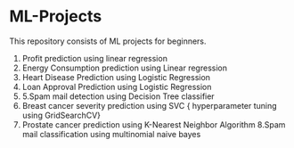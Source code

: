 # ML-Projects
This repository  consists of ML projects for beginners.
1. Profit prediction using linear regression
2. Energy Consumption prediction using Linear regression
3. Heart Disease Prediction using Logistic Regression
4. Loan Approval Prediction using Logistic Regression
5. 5.Spam mail detection using Decision Tree classifier
6. Breast cancer severity prediction using SVC { hyperparameter tuning using GridSearchCV}
7. Prostate cancer prediction using K-Nearest Neighbor Algorithm
8.Spam mail classification using multinomial naive bayes
